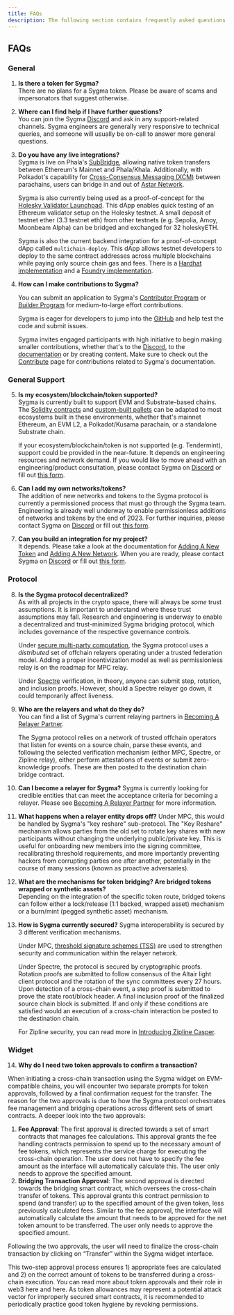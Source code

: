 ```yaml
---
title: FAQs
description: The following section contains frequently asked questions about Sygma
---
```


## FAQs

### General
1. **Is there a token for Sygma?**  
  There are no plans for a Sygma token. Please be aware of scams and impersonators that suggest otherwise. 

2. **Where can I find help if I have further questions?**  
  You can join the Sygma [Discord](https://discord.gg/Qdf6GyNB5J) and ask in any support-related channels. Sygma engineers are generally very responsive to technical queries, and someone will usually be on-call to answer more general questions.

3. **Do you have any live integrations?**  
  Sygma is live on Phala's [SubBridge](https://subbridge.io), allowing native token transfers between Ethereum's Mainnet and Phala/Khala. Additionally, with Polkadot's capability for [Cross-Consensus Messaging (XCM)](https://wiki.polkadot.network/docs/learn-xcm) between parachains, users can bridge in and out of [Astar Network](https://astar.network).

    Sygma is also currently being used as a proof-of-concept for the [Holesky Validator Launchpad](https://validator.faucet.chainsafe.dev/upload). This dApp enables quick testing of an Ethereum validator setup on the Holesky testnet. A small deposit of testnet ether (3.3 testnet eth) from other testnets (e.g. Sepolia, Amoy, Moonbeam Alpha) can be bridged and exchanged for 32 holeskyETH.

    Sygma is also the current backend integration for a proof-of-concept dApp called `multichain-deploy`. This dApp allows testnet developers to deploy to the same contract addresses across multiple blockchains while paying only source chain gas and fees. There is a [Hardhat implementation](https://github.com/ChainSafe/hardhat-plugin-multichain-deploy) and a [Foundry implementation](https://github.com/ChainSafe/foundry-multichain-deploy). 

4. **How can I make contributions to Sygma?**
   
   You can submit an application to Sygma's [Contributor Program](https://buildwithsygma.com/contributors) or [Builder Program](https://buildwithsygma.com/builders-program) for medium-to-large effort contributions.
  
    Sygma is eager for developers to jump into the [GitHub](https://github.com/sygmaprotocol) and help test the code and submit issues. 
  
    Sygma invites engaged participants with high initiative to begin making smaller contributions, whether that's to the [Discord](https://discord.gg/Qdf6GyNB5J), to the [documentation](https://docs.buildwithsygma.com) or by creating content. Make sure to check out the [Contribute](10-contribute.md) page for contributions related to Sygma's documentation.

### General Support
5. **Is my ecosystem/blockchain/token supported?**  
  Sygma is currently built to support EVM and Substrate-based chains. The [Solidity contracts](https://github.com/sygmaprotocol/sygma-solidity) and [custom-built pallets](https://github.com/sygmaprotocol/sygma-substrate-pallets) can be adapted to most ecosystems built in these environments, whether that's mainnet Ethereum, an EVM L2, a Polkadot/Kusama parachain, or a standalone Substrate chain.

    If your ecosystem/blockchain/token is not supported (e.g. Tendermint), support could be provided in the near-future. It depends on engineering resources and network demand. If you would like to move ahead with an engineering/product consultation, please contact Sygma on [Discord](https://discord.gg/Qdf6GyNB5J) or fill out [this form](https://share.hsforms.com/1K4-T_yaKSp6F06FGk4wsSgnmy2x).

6. **Can I add my own networks/tokens?**  
  The addition of new networks and tokens to the Sygma protocol is currently a permissioned process that must go through the Sygma team. Engineering is already well underway to enable permissionless additions of networks and tokens by the end of 2023. For further inquiries, please contact Sygma on [Discord](https://discord.gg/Qdf6GyNB5J) or fill out [this form](https://share.hsforms.com/1K4-T_yaKSp6F06FGk4wsSgnmy2x).

7. **Can you build an integration for my project?**  
  It depends. Please take a look at the documentation for [Adding A New Token](./04-integrating-with-sygma/03-new-token.md) and [Adding A New Network](./04-integrating-with-sygma/04-new-network.md). When you are ready, please contact Sygma on [Discord](https://discord.gg/Qdf6GyNB5J) or fill out [this form](https://share.hsforms.com/1K4-T_yaKSp6F06FGk4wsSgnmy2x).

### Protocol
8. **Is the Sygma protocol decentralized?**  
  As with all projects in the crypto space, there will always be _some_ trust assumptions. It is important to understand where these trust assumptions may fall. Research and engineering is underway to enable a decentralized and trust-minimized Sygma bridging protocol, which includes governance of the respective governance controls. 

    Under [secure multi-party computation](https://blog.buildwithsygma.com/multi-party-computation/), the Sygma protocol uses a _distributed_ set of offchain relayers operating under a trusted federation model. Adding a proper incentivization model as well as permissionless relay is on the roadmap for MPC relay.  

    Under [Spectre](../docs/02-sygma-protocol/02-Tailored-Security/03-Spectre/01-spectre-intro.md) verification, in theory, anyone can submit step, rotation, and inclusion proofs. However, should a Spectre relayer go down, it could temporarily affect liveness. 

9. **Who are the relayers and what do they do?**  
  You can find a list of Sygma's current relaying partners in [Becoming A Relayer Partner](./04-integrating-with-sygma/05-relayer-partner.md).

    The Sygma protocol relies on a network of trusted offchain operators that listen for events on a source chain, parse these events, and following the selected verification mechanism (either MPC, Spectre, or Zipline relay), either perform attestations of events or submit zero-knowledge proofs. These are then posted to the destination chain bridge contract.

10. **Can I become a relayer for Sygma?**
   Sygma is currently looking for credible entities that can meet the acceptance criteria for becoming a relayer. Please see [Becoming A Relayer Partner](./04-integrating-with-sygma/05-relayer-partner.md) for more information. 

11. **What happens when a relayer entity drops off?**
  Under MPC, this would be handled by Sygma's "key reshare" sub-protocol. The "Key Reshare" mechanism allows parties from the old set to rotate key shares with new participants without changing the underlying public/private key. This is useful for onboarding new members into the signing committee, recalibrating threshold requirements, and more importantly preventing hackers from corrupting parties one after another, potentially in the course of many sessions (known as proactive adversaries).
<!-- TODO: Spectre relayer drop off -->

12. **What are the mechanisms for token bridging? Are bridged tokens wrapped or synthetic assets?**  
  Depending on the integration of the specific token route, bridged tokens can follow either a lock/release (1:1 backed, wrapped asset) mechanism or a burn/mint (pegged synthetic asset) mechanism.

13. **How is Sygma currently secured?**
  Sygma interoperability is secured by 3 different verification mechanisms.

    Under MPC, [threshold signature schemes (TSS)](../docs/02-sygma-protocol/02-Tailored-Security/02-MPC/03-tss.md) are used to strengthen security and communication within the relayer network.

    Under Spectre, the protocol is secured by cryptographic proofs. Rotation proofs are submitted to follow consensus of the Altair light client protocol and the rotation of the sync committees every 27 hours. Upon detection of a cross-chain event, a step proof is submitted to prove the state root/block header. A final inclusion proof of the finalized source chain block is submitted. If and only if these conditions are satisfied would an execution of a cross-chain interaction be posted to the destination chain.
  
    For Zipline security, you can read more in [Introducing Zipline Casper](https://blog.chainsafe.io/introducing-zipline-casper-6fb6dce44992).

### Widget

14. **Why do I need two token approvals to confirm a transaction?**

When initiating a cross-chain transaction using the Sygma widget on EVM-compatible chains, you will encounter two separate prompts for token approvals, followed by a final confirmation request for the transfer. The reason for the two approvals is due to how the Sygma protocol orchestrates fee management and bridging operations across different sets of smart contracts. A deeper look into the two approvals:

  1. **Fee Approval**: The first approval is directed towards a set of smart contracts that manages fee calculations. This approval grants the fee handling contracts permission to spend up to the necessary amount of fee tokens, which represents the service charge for executing the cross-chain operation. The user does not have to specify the fee amount as the interface will automatically calculate this. The user only needs to approve the specified amount.
  2. **Bridging Transaction Approval**: The second approval is directed towards the bridging smart contract, which oversees the cross-chain transfer of tokens. This approval grants this contract permission to spend (and transfer) up to the specified amount of the given token, less previously calculated fees. Similar to the fee approval, the interface will automatically calculate the amount that needs to be approved for the net token amount to be transferred. The user only needs to approve the specified amount.

Following the two approvals, the user will need to finalize the cross-chain transaction by clicking on “Transfer” within the Sygma widget interface.

This two-step approval process ensures 1) appropriate fees are calculated and 2) on the correct amount of tokens to be transferred during a cross-chain execution. You can read more about token approvals and their role in web3 here and here. As token allowances may represent a potential attack vector for improperly secured smart contracts, it is recommended to periodically practice good token hygiene by revoking permissions.


<!--### Substrate 
Does Sygma require an EVM pallet to work?-->
